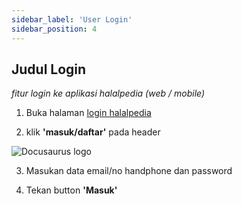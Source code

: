 ```yaml
---
sidebar_label: 'User Login'
sidebar_position: 4
---
```


## Judul Login

_fitur login ke aplikasi halalpedia (web / mobile)_

1. Buka halaman [login halalpedia](https://www.halalpedia.com/guest-user/login-form)

2. klik **'masuk/daftar'** pada header

![Docusaurus logo](https://halalpedia.oss-ap-southeast-5.aliyuncs.com/2021/09/20210909171803-6139df5b2b83e-tokokiperbandungkuning.jpg?x-oss-process=image/auto-orient,1/resize,m_pad,w_150,h_150/quality,q_80)

3. Masukan data email/no handphone dan password
<!-- ![Docusaurus logo](/img/formlogin.jpeg) -->
4. Tekan button **'Masuk'**
